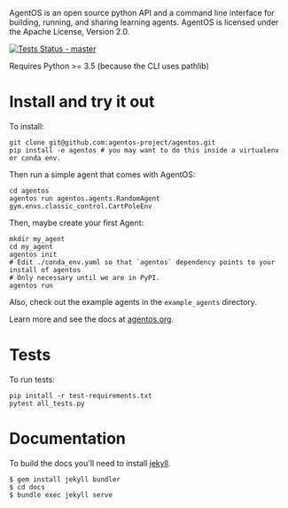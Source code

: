 AgentOS is an open source python API and a command line interface for building, running, and sharing learning agents. AgentOS is licensed under the Apache License, Version 2.0.

[![Tests Status - master](https://github.com/agentos-project/agentos/workflows/Tests%20on%20master/badge.svg)](https://github.com/agentos-project/agentos/actions)

Requires Python >= 3.5 (because the CLI uses pathlib)


# Install and try it out
To install:

```
git clone git@github.com:agentos-project/agentos.git
pip install -e agentos # you may want to do this inside a virtualenv or conda env.
```

Then run a simple agent that comes with AgentOS:

```
cd agentos
agentos run agentos.agents.RandomAgent gym.envs.classic_control.CartPoleEnv
```

Then, maybe create your first Agent:

```
mkdir my_agent
cd my_agent
agentos init
# Edit ./conda_env.yaml so that `agentos` dependency points to your install of agentos
# Only necessary until we are in PyPI.
agentos run
```

Also, check out the example agents in the `example_agents` directory.

Learn more and see the docs at [agentos.org](https://agentos.org).


# Tests
To run tests:

```
pip install -r test-requirements.txt
pytest all_tests.py
```


# Documentation
To build the docs you'll need to install [jekyll](https://jekyllrb.com/).

```
$ gem install jekyll bundler
$ cd docs
$ bundle exec jekyll serve
